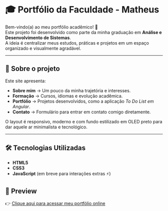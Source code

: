 # 🎓 Portfólio da Faculdade - Matheus

Bem-vindo(a) ao meu portfólio acadêmico! 🚀  
Este projeto foi desenvolvido como parte da minha graduação em **Análise e Desenvolvimento de Sistemas**.  
A ideia é centralizar meus estudos, práticas e projetos em um espaço organizado e visualmente agradável.

---

## 📌 Sobre o projeto
Este site apresenta:
- **Sobre mim** → Um pouco da minha trajetória e interesses.
- **Formação** → Cursos, idiomas e evolução acadêmica.
- **Portfólio** → Projetos desenvolvidos, como a aplicação *To Do List em Angular*.
- **Contato** → Formulário para entrar em contato comigo diretamente.

O layout é responsivo, moderno e com fundo estilizado em OLED preto para dar aquele ar minimalista e tecnológico.

---

## 🛠️ Tecnologias Utilizadas
- **HTML5**
- **CSS3**
- **JavaScript** (em breve para interações extras ⚡)

## 🎨 Preview
👉 [Clique aqui para acessar meu portfólio online](https://app.netlify.com/projects/matheus-portfolio-uninter/deploys/67424b15969e40c10a2ea5de) 

